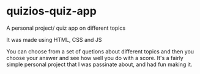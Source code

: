 # quizios-quiz-app
A personal project/ quiz app on different topics

It was made using HTML, CSS and JS

You can choose from a set of quetions about different topics and then you choose your answer and see how well you do with a score.
It's a fairly simple personal project that I was passinate about, and had fun making it.
